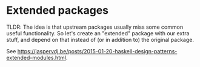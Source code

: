 # Extended packages

TLDR: The idea is that upstream packages usually miss some common useful
functionality.  So let's create an "extended" package with our extra stuff, and
depend on that instead of (or in addition to) the original package.

See https://jaspervdj.be/posts/2015-01-20-haskell-design-patterns-extended-modules.html.

